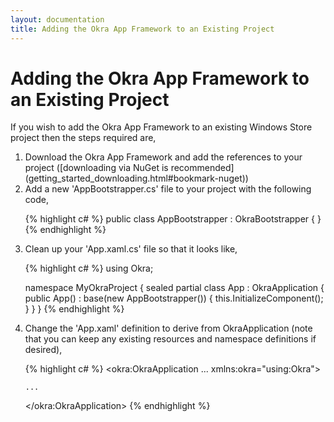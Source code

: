 ```yaml
---
layout: documentation
title: Adding the Okra App Framework to an Existing Project
---
```


Adding the Okra App Framework to an Existing Project
====================================================

If you wish to add the Okra App Framework to an existing Windows Store project then the steps required are,

<ol>
<li>Download the Okra App Framework and add the references to your project ([downloading via NuGet is recommended](getting_started_downloading.html#bookmark-nuget))</li>
<li>Add a new 'AppBootstrapper.cs' file to your project with the following code,</li>

{% highlight c# %}
public class AppBootstrapper : OkraBootstrapper
{
}
{% endhighlight %}


<li>Clean up your 'App.xaml.cs' file so that it looks like,</li>

{% highlight c# %}
using Okra;

namespace MyOkraProject
{
    sealed partial class App : OkraApplication
    {
        public App()
            : base(new AppBootstrapper())
        {
            this.InitializeComponent();
        }
    }
}
{% endhighlight %}


<li>Change the 'App.xaml' definition to derive from OkraApplication (note that you can keep any existing resources and namespace definitions if desired),</li>

{% highlight c# %}
<okra:OkraApplication
    ...
    xmlns:okra="using:Okra">

    ...

</okra:OkraApplication>
{% endhighlight %}
</ol>